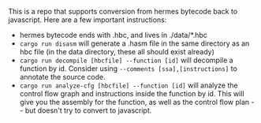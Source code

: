 This is a repo that supports conversion from hermes bytecode back to javascript.  Here are a few important instructions:
 - hermes bytecode ends with .hbc, and lives in ./data/*.hbc
 - `cargo run disasm` will generate a .hasm file in the same directory as an hbc file (in the data directory, these all should exist already)
 - `cargo run decompile [hbcfile] --function [id]` will decompile a function by id.  Consider using `--comments [ssa],[instructions]` to annotate the source code.
 - `cargo run analyze-cfg [hbcfile] --function [id]` will analyze the control flow graph and instructions inside the function by id.  This will give you the assembly for the function, as well as the control flow plan -- but doesn't try to convert to javascript.
